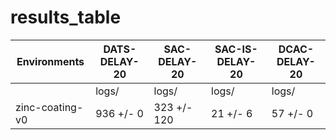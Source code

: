 # results_table
| Environments  |DATS-DELAY-20|SAC-DELAY-20|SAC-IS-DELAY-20|DCAC-DELAY-20|
|---------------|-------------|------------|---------------|-------------|
|               |logs/        |logs/       |logs/          |logs/        |
|zinc-coating-v0|936 +/- 0    |323 +/- 120 |21 +/- 6       |57 +/- 0     |
